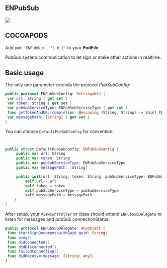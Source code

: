## ENPubSub

![](https://badgen.net/badge/stable/1.0.1/blue)

## COCOAPODS

Add `pod 'ENPubSub', '1.0.1'` to your **PodFile**

PubSub system communication to let sign or make other actions in realtime.

## Basic usage

The only one parameter extends the protocol _PubSubConfig_:

```swift
public protocol ENPubSubConfig: Settingable {
 var url: String { get set }
 var token: String { get set }
 var pubSubServiceType: ENPubSubServiceType { get set }
 func getTokenAndURL(completion: @escaping (String, String) -> Void) throws
 var messagePath: [String] { get set }
}
```

You can choose `DefaultPubSubConfig` for convention.

```swift


public struct DefaultPubSubConfig: ENPubSubConfig {
	 public var url: String
	 public var token: String
	 public var pubSubServiceType: ENPubSubServiceType
	 public var messagePath: [String]

	 public init(url: String, token: String, pubSubServiceType: ENPubSubServiceType, messagePath: [String]) {
		 self.url = url
		 self.token = token
		 self.pubSubServiceType = pubSubServiceType
		 self.messagePath = messagePath
	}
}
```

After setup, your `ViewController` or class should extend `ENPubSubDelegate` to listen for messages and pubSub connectionStatus.

```swift
public protocol ENPubSubDelegate: AnyObject {
 func startSignDocument(withGuid guid: String)
 func ping()
 func didConnected()
 func didDisconnected()
 func failedConnecting()
 func didReceive(message: [String: Any])
}
```
